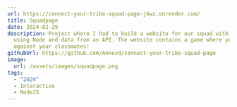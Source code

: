 ```yaml
---
url: https://connect-your-tribe-squad-page-j6wz.onrender.com/
title: Squadpage
date: 2024-02-29
description: Project where I had to build a website for our squad with a team
  using Node and data from an API. The website contains a game where you fight
  against your classmates!
githubUrl: https://github.com/Annevd/connect-your-tribe-squad-page
image:
  url: /assets/images/squadpage.png
tags:
  - "2024"
  - Interactive
  - NodeJS
---
```

